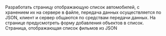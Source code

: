 Разработать страницу отображающую список автомобилей, с хранением их на сервере в файле, передача данных осуществляется по JSON, клиент и сервер общаются по средствам передачи данных. На странице предусмотреть форму добавления объектов в список.
Страница, отображающая список фильмов из JSON
